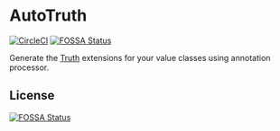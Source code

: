 # AutoTruth
[![CircleCI](https://circleci.com/gh/t28hub/auto-truth.svg?style=shield&circle-token=57b26c1451d774c47bc1bd6d8b1da284298a2ee1)](https://circleci.com/gh/t28hub/auto-truth) [![FOSSA Status](https://app.fossa.io/api/projects/git%2Bgithub.com%2Ft28hub%2Fauto-truth.svg?type=shield)](https://app.fossa.io/projects/git%2Bgithub.com%2Ft28hub%2Fauto-truth?ref=badge_shield)
 
Generate the [Truth](https://truth.dev/) extensions for your value classes  using annotation processor.


## License
[![FOSSA Status](https://app.fossa.io/api/projects/git%2Bgithub.com%2Ft28hub%2Fauto-truth.svg?type=large)](https://app.fossa.io/projects/git%2Bgithub.com%2Ft28hub%2Fauto-truth?ref=badge_large)
